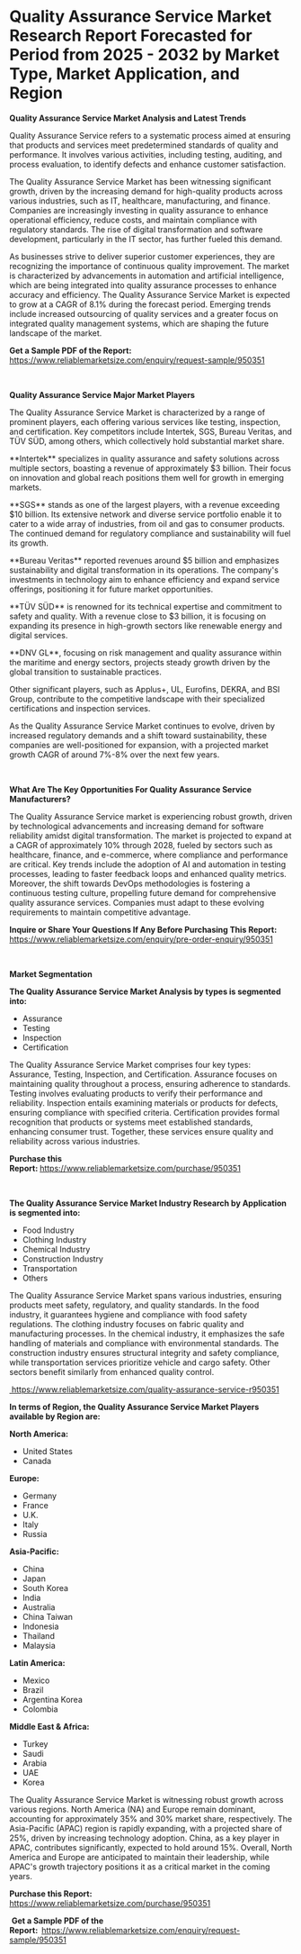 <p><h1>Quality Assurance Service Market Research Report Forecasted for Period from 2025 -  2032 by Market Type, Market Application, and Region</h1></p><p><strong>Quality Assurance Service Market Analysis and Latest Trends</strong></p>
<p><p>Quality Assurance Service refers to a systematic process aimed at ensuring that products and services meet predetermined standards of quality and performance. It involves various activities, including testing, auditing, and process evaluation, to identify defects and enhance customer satisfaction.</p><p>The Quality Assurance Service Market has been witnessing significant growth, driven by the increasing demand for high-quality products across various industries, such as IT, healthcare, manufacturing, and finance. Companies are increasingly investing in quality assurance to enhance operational efficiency, reduce costs, and maintain compliance with regulatory standards. The rise of digital transformation and software development, particularly in the IT sector, has further fueled this demand.</p><p>As businesses strive to deliver superior customer experiences, they are recognizing the importance of continuous quality improvement. The market is characterized by advancements in automation and artificial intelligence, which are being integrated into quality assurance processes to enhance accuracy and efficiency. The Quality Assurance Service Market is expected to grow at a CAGR of 8.1% during the forecast period. Emerging trends include increased outsourcing of quality services and a greater focus on integrated quality management systems, which are shaping the future landscape of the market.</p></p>
<p><strong>Get a Sample PDF of the Report:&nbsp;</strong> <a href="https://www.reliablemarketsize.com/enquiry/request-sample/950351?utm_campaign=3015&utm_medium=2&utm_source=Github&utm_content=ia&utm_term=18042025&utm_id=quality-assurance-service">https://www.reliablemarketsize.com/enquiry/request-sample/950351</a></p>
<p>&nbsp;</p>
<p><strong>Quality Assurance Service Major Market Players</strong></p>
<p><p>The Quality Assurance Service Market is characterized by a range of prominent players, each offering various services like testing, inspection, and certification. Key competitors include Intertek, SGS, Bureau Veritas, and TÜV SÜD, among others, which collectively hold substantial market share.</p><p>**Intertek** specializes in quality assurance and safety solutions across multiple sectors, boasting a revenue of approximately $3 billion. Their focus on innovation and global reach positions them well for growth in emerging markets.</p><p>**SGS** stands as one of the largest players, with a revenue exceeding $10 billion. Its extensive network and diverse service portfolio enable it to cater to a wide array of industries, from oil and gas to consumer products. The continued demand for regulatory compliance and sustainability will fuel its growth.</p><p>**Bureau Veritas** reported revenues around $5 billion and emphasizes sustainability and digital transformation in its operations. The company's investments in technology aim to enhance efficiency and expand service offerings, positioning it for future market opportunities.</p><p>**TÜV SÜD** is renowned for its technical expertise and commitment to safety and quality. With a revenue close to $3 billion, it is focusing on expanding its presence in high-growth sectors like renewable energy and digital services.</p><p>**DNV GL**, focusing on risk management and quality assurance within the maritime and energy sectors, projects steady growth driven by the global transition to sustainable practices.</p><p>Other significant players, such as Applus+, UL, Eurofins, DEKRA, and BSI Group, contribute to the competitive landscape with their specialized certifications and inspection services.</p><p>As the Quality Assurance Service Market continues to evolve, driven by increased regulatory demands and a shift toward sustainability, these companies are well-positioned for expansion, with a projected market growth CAGR of around 7%-8% over the next few years.</p></p>
<p>&nbsp;</p>
<p><strong>What Are The Key Opportunities For Quality Assurance Service Manufacturers?</strong></p>
<p><p>The Quality Assurance Service market is experiencing robust growth, driven by technological advancements and increasing demand for software reliability amidst digital transformation. The market is projected to expand at a CAGR of approximately 10% through 2028, fueled by sectors such as healthcare, finance, and e-commerce, where compliance and performance are critical. Key trends include the adoption of AI and automation in testing processes, leading to faster feedback loops and enhanced quality metrics. Moreover, the shift towards DevOps methodologies is fostering a continuous testing culture, propelling future demand for comprehensive quality assurance services. Companies must adapt to these evolving requirements to maintain competitive advantage.</p></p>
<p><strong>Inquire or Share Your Questions If Any Before Purchasing This Report:</strong> <a href="https://www.reliablemarketsize.com/enquiry/pre-order-enquiry/950351?utm_campaign=3015&utm_medium=2&utm_source=Github&utm_content=ia&utm_term=18042025&utm_id=quality-assurance-service">https://www.reliablemarketsize.com/enquiry/pre-order-enquiry/950351</a></p>
<p>&nbsp;</p>
<p><strong>Market Segmentation</strong></p>
<p><strong>The Quality Assurance Service Market Analysis by types is segmented into:</strong></p>
<p><ul><li>Assurance</li><li>Testing</li><li>Inspection</li><li>Certification</li></ul></p>
<p><p>The Quality Assurance Service Market comprises four key types: Assurance, Testing, Inspection, and Certification. Assurance focuses on maintaining quality throughout a process, ensuring adherence to standards. Testing involves evaluating products to verify their performance and reliability. Inspection entails examining materials or products for defects, ensuring compliance with specified criteria. Certification provides formal recognition that products or systems meet established standards, enhancing consumer trust. Together, these services ensure quality and reliability across various industries.</p></p>
<p><strong>Purchase this Report:&nbsp;</strong><a href="https://www.reliablemarketsize.com/purchase/950351?utm_campaign=3015&utm_medium=2&utm_source=Github&utm_content=ia&utm_term=18042025&utm_id=quality-assurance-service">https://www.reliablemarketsize.com/purchase/950351</a></p>
<p>&nbsp;</p>
<p><strong>The Quality Assurance Service Market Industry Research by Application is segmented into:</strong></p>
<p><ul><li>Food Industry</li><li>Clothing Industry</li><li>Chemical Industry</li><li>Construction Industry</li><li>Transportation</li><li>Others</li></ul></p>
<p><p>The Quality Assurance Service Market spans various industries, ensuring products meet safety, regulatory, and quality standards. In the food industry, it guarantees hygiene and compliance with food safety regulations. The clothing industry focuses on fabric quality and manufacturing processes. In the chemical industry, it emphasizes the safe handling of materials and compliance with environmental standards. The construction industry ensures structural integrity and safety compliance, while transportation services prioritize vehicle and cargo safety. Other sectors benefit similarly from enhanced quality control.</p></p>
<p><a href="https://www.reliablemarketsize.com/quality-assurance-service-r950351?utm_campaign=3015&utm_medium=2&utm_source=Github&utm_content=ia&utm_term=18042025&utm_id=quality-assurance-service">&nbsp;https://www.reliablemarketsize.com/quality-assurance-service-r950351</a></p>
<p><strong>In terms of Region, the Quality Assurance Service Market Players available by Region are:</strong></p>
<p>
    <p> <strong> North America: </strong>
        <ul>
            <li>United States</li>
            <li>Canada</li>
        </ul>
        </p> 
    <p> <strong> Europe: </strong>
        <ul>
            <li>Germany</li>
            <li>France</li>
            <li>U.K.</li>
            <li>Italy</li>
            <li>Russia</li>
        </ul>
        </p> 
    <p> <strong> Asia-Pacific: </strong>
        <ul>
            <li>China</li>
            <li>Japan</li>
            <li>South Korea</li>
            <li>India</li>
            <li>Australia</li>
            <li>China Taiwan</li>
            <li>Indonesia</li>
            <li>Thailand</li>
            <li>Malaysia</li>
        </ul>
        </p> 
    <p> <strong> Latin America: </strong>
        <ul>
            <li>Mexico</li>
            <li>Brazil</li>
            <li>Argentina Korea</li>
            <li>Colombia</li>
        </ul>
        </p> 
    <p> <strong> Middle East & Africa: </strong>
        <ul>
            <li>Turkey</li>
            <li>Saudi</li>
            <li>Arabia</li>
            <li>UAE</li>
            <li>Korea</li>
        </ul>
    </p>
    </p>
<p><p>The Quality Assurance Service Market is witnessing robust growth across various regions. North America (NA) and Europe remain dominant, accounting for approximately 35% and 30% market share, respectively. The Asia-Pacific (APAC) region is rapidly expanding, with a projected share of 25%, driven by increasing technology adoption. China, as a key player in APAC, contributes significantly, expected to hold around 15%. Overall, North America and Europe are anticipated to maintain their leadership, while APAC's growth trajectory positions it as a critical market in the coming years.</p></p>
<p><strong>Purchase this Report: </strong><a href="https://www.reliablemarketsize.com/purchase/950351?utm_campaign=3015&utm_medium=2&utm_source=Github&utm_content=ia&utm_term=18042025&utm_id=quality-assurance-service">https://www.reliablemarketsize.com/purchase/950351</a></p>
<p>&nbsp;<strong>Get a Sample PDF of the Report:&nbsp;&nbsp;</strong><a href="https://www.reliablemarketsize.com/enquiry/request-sample/950351?utm_campaign=3015&utm_medium=2&utm_source=Github&utm_content=ia&utm_term=18042025&utm_id=quality-assurance-service">https://www.reliablemarketsize.com/enquiry/request-sample/950351</a></p>
<p><strong></strong></p>
<p><p></p><p></p><p></p></p>